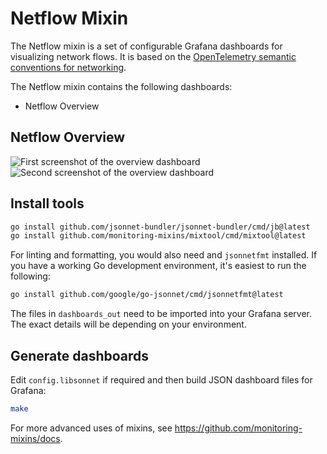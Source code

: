 # Netflow Mixin

The Netflow mixin is a set of configurable Grafana dashboards for visualizing network flows.
It is based on the [OpenTelemetry semantic conventions for networking](https://opentelemetry.io/docs/specs/semconv/registry/attributes/network/).

The Netflow mixin contains the following dashboards:
- Netflow Overview

## Netflow Overview


![First screenshot of the overview dashboard](https://storage.googleapis.com/grafanalabs-integration-assets/ktranslate-netflow/netflow-overview.png)
![Second screenshot of the overview dashboard](https://storage.googleapis.com/grafanalabs-integration-assets/ktranslate-netflow/netflow-overview-2.png)


## Install tools

```bash
go install github.com/jsonnet-bundler/jsonnet-bundler/cmd/jb@latest
go install github.com/monitoring-mixins/mixtool/cmd/mixtool@latest
```

For linting and formatting, you would also need and `jsonnetfmt` installed. If you
have a working Go development environment, it's easiest to run the following:

```bash
go install github.com/google/go-jsonnet/cmd/jsonnetfmt@latest
```

The files in `dashboards_out` need to be imported
into your Grafana server. The exact details will be depending on your environment.

## Generate dashboards

Edit `config.libsonnet` if required and then build JSON dashboard files for Grafana:

```bash
make
```

For more advanced uses of mixins, see
https://github.com/monitoring-mixins/docs.
